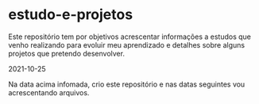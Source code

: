 # estudo-e-projetos
Este repositório tem por objetivos acrescentar informações a estudos que venho realizando para evoluir meu aprendizado e detalhes sobre alguns projetos que pretendo desenvolver.

2021-10-25

Na data acima infomada, crio este repositório e nas datas seguintes vou acrescentando arquivos.
